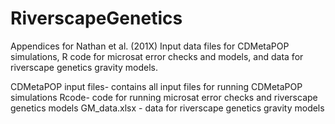# RiverscapeGenetics
Appendices for Nathan et al. (201X)
Input data files for CDMetaPOP simulations, R code for microsat error checks and models, and data for riverscape genetics gravity models.

CDMetaPOP input files- contains all input files for running CDMetaPOP simulations
Rcode- code for running microsat error checks and riverscape genetics models
GM_data.xlsx - data for riverscape genetics gravity models

